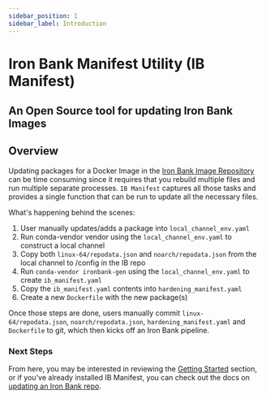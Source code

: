 ```yaml
---
sidebar_position: 1
sidebar_label: Introduction
---
```


# Iron Bank Manifest Utility (IB Manifest)

## An Open Source tool for updating Iron Bank Images

## Overview

Updating packages for a Docker Image in the [Iron Bank Image Repository][ib-repo] can be
time consuming since it requires that you rebuild multiple files and run
multiple separate processes. `IB Manifest` captures all those tasks and provides
a single function that can be run to update all the necessary files.

What's happening behind the scenes:
1. User manually updates/adds a package into `local_channel_env.yaml`
2. Run conda-vendor vendor using the `local_channel_env.yaml` to construct a local channel
3. Copy both `linux-64/repodata.json` and `noarch/repodata.json` from the local channel to /config in the IB repo
4. Run `conda-vendor ironbank-gen` using the `local_channel_env.yaml` to create `ib_manifest.yaml`
5. Copy the `ib_manifest.yaml` contents into `hardening_manifest.yaml`
6. Create a new `Dockerfile` with the new package(s)

Once those steps are done, users manually commit `linux-64/repodata.json`,
`noarch/repodata.json`, `hardening_manifest.yaml` and `Dockerfile` to git, which
then kicks off an Iron Bank pipeline.

### Next Steps
From here, you may be interested in reviewing the [Getting Started](getting-started/installation)
section, or if you've already installed IB Manifest, you can check out the docs on
[updating an Iron Bank repo](user-guide/updating_repos).

<!-- Links -->
[ib-repo]: https://repo1.dso.mil/dsop
